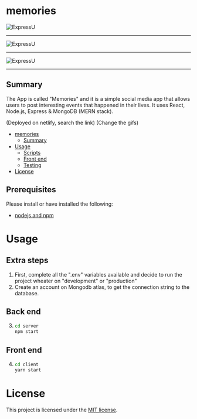 # memories

![ExpressU](register.gif)

---

![ExpressU](write.gif)

---

![ExpressU](log_out.gif)

---

## Summary

The App is called "Memories" and it is a simple social media app that allows users to post interesting events that happened in their lives. It uses React, Node.js, Express & MongoDB (MERN stack).

(Deployed on netlify, search the link)
(Change the gifs)

- [memories](#memories)
  - [Summary](#summary)
- [Usage](#usage)
  - [Scripts](#scripts)
  - [Front end](#front-end)
  - [Testing](#testing)
- [License](#license)

## Prerequisites

Please install or have installed the following:

- [nodejs and npm](https://nodejs.org/en/download/)

# Usage

## Extra steps

1. First, complete all the ".env" variables available and decide to run the project wheater on "development" or "production"
2. Create an account on Mongodb atlas, to get the connection string to the database.

## Back end

3. ```bash
   cd server
   npm start
   ```

## Front end

4. ```bash
   cd client
   yarn start
   ```

# License

This project is licensed under the [MIT license](LICENSE).
